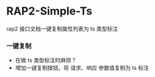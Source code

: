 # RAP2-Simple-Ts

rap2 接口文档一键复制属性列表为 ts 类型标注

### 一键复制

- 在做 ts 类型标注时麻烦？
- 增加一键复制按钮，将 请求、响应 参数值复制为 ts 标注
